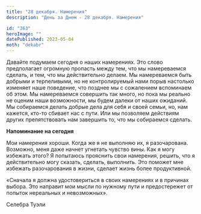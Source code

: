 ```yaml
---
title: "28 декабря. Намерения"
description: "День за Днем - 28 декабря. Намерения"

id: "363"
heroImage: ""
datePublished: 2023-05-04
moth: "dekabr"
---
```


Давайте подумаем сегодня о наших намерениях. Это слово предполагает огромную
пропасть между тем, что мы намереваемся сделать, и тем, что мы действительно
делаем. Мы намереваемся быть добрыми и терпеливыми, но не контролируемый нами
порыв настолько изменяет наше поведение, что позднее мы с сожалением
вспоминаем об этом. Мы намереваемся совершить так много, но пока мы реально не
оценим наши возможности, мы будем далеки от наших ожиданий. Мы собираемся
делать добрые дела для себя и своей семьи, но, нам кажется, кто-то сбивает нас
с пути. Или мы позволяем действиям других препятствовать нам завершить то, что
мы собираемся сделать.

**Напоминание на сегодня**

Мои намерения хороши. Когда же я не выполняю их, я разочарована. Возможно,
меня даже начнет угнетать чувство вины. Как я могу избежать этого? Я попытаюсь
прояснить свои намерения, решить, что я действительно могу сказать, сделать,
выполнить. Это поможет мне избежать разочарования в жизни, сделает жизнь более
продуктивной.

«Сначала я должна удостовериться в своих намерениях и в причинах выбора. Это
направит мои мысли по нужному пути и предостережет от попыток нереальных и
невозможных».

Селебра Туэли
